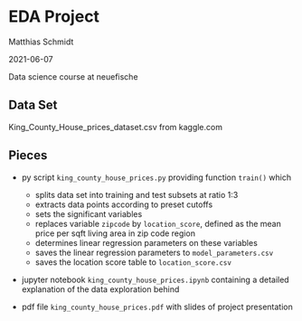 # EDA Project

Matthias Schmidt

2021-06-07
 
Data science course at neuefische


## Data Set 

King_County_House_prices_dataset.csv from kaggle.com


## Pieces

- py script `king_county_house_prices.py` providing function `train()` which 
  - splits data set into training and test subsets at ratio 1:3
  - extracts data points according to preset cutoffs
  - sets the significant variables
  - replaces variable `zipcode` by `location_score`, defined as the mean price per sqft living area in zip code region 
  - determines linear regression parameters on these variables
  - saves the linear regression parameters to `model_parameters.csv`
  - saves the location score table to `location_score.csv`

- jupyter notebook `king_county_house_prices.ipynb` containing a detailed explanation of the data exploration behind

- pdf file `king_county_house_prices.pdf` with slides of project presentation
  
